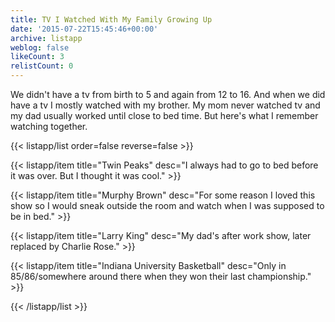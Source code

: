 ```yaml
---
title: TV I Watched With My Family Growing Up
date: '2015-07-22T15:45:46+00:00'
archive: listapp
weblog: false
likeCount: 3
relistCount: 0
---
```


We didn't have a tv from birth to 5 and again from 12 to 16. And when we did have a tv I mostly watched with my brother. My mom never watched tv and my dad usually worked until close to bed time. But here's what I remember watching together.

<!--more-->

{{< listapp/list order=false reverse=false >}}

   {{< listapp/item title="Twin Peaks"
      desc="I always had to go to bed before it was over. But I thought it was cool." >}}

   {{< listapp/item title="Murphy Brown"
      desc="For some reason I loved this show so I would sneak outside the room and watch when I was supposed to be in bed." >}}

   {{< listapp/item title="Larry King"
      desc="My dad's after work show, later replaced by Charlie Rose." >}}

   {{< listapp/item title="Indiana University Basketball"
      desc="Only in 85/86/somewhere around there when they won their last championship." >}}

{{< /listapp/list >}}
